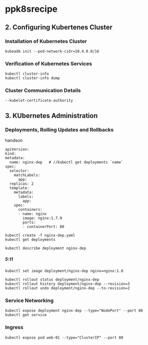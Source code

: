 # ppk8srecipe
## 2. Configuring Kubertenes Cluster
### Installation of Kubernetes Cluster
```
kubeadm init --pod-network-cidr=10.4.0.0/16
```
### Verification of Kubernetes Services
```
kubectl cluster-info
kubectl cluster-info dump
```
### Cluster Communication Details
```
--kubelet-certificate-authority
```
## 3. KUbernetes Administration
### Deployments, Rolling Updates and Rollbacks
handson
```
apiVersion:
kind:
metadata:
  name: nginx-dep   # //kubectl get deployments `name`
spec:
  selector:
    matchLabels:
      app:
  replicas: 2
  template:
    metadata:
      labels:
        app:
    spec:
      containers:
      - name: nginx
        image: nginx:1.7.9
        ports:
        - containerPort: 80
```
```
kubectl create -f nginx-dep.yaml
kubectl get deployments
```

```
kubectl describe deployment nginx-dep
```

##### 5:11
```
kubectl set image deployment/nginx-dep nginx=nginx:1.8
```
```
kubectl rollout status deployment/nginx-dep
kubectl rollout history deployment/nginx-dep --revision=3
kubectl rollout undo deployment/nginx-dep --to-revision=2
```

### Service Networking
```
kubectl expose deployment nginx-dep --type="NodePort" --port 80
kubectl get service
```

### Ingress
```
kubectl expose pod web-01 --type="ClusterIP" --port 80
```
